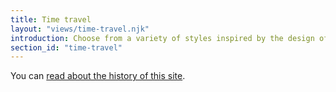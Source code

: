 ```yaml
---
title: Time travel
layout: "views/time-travel.njk"
introduction: Choose from a variety of styles inspired by the design of this site from years past. 
section_id: "time-travel"
---
```

You can [read about the history of this site](/articles/time-travel).